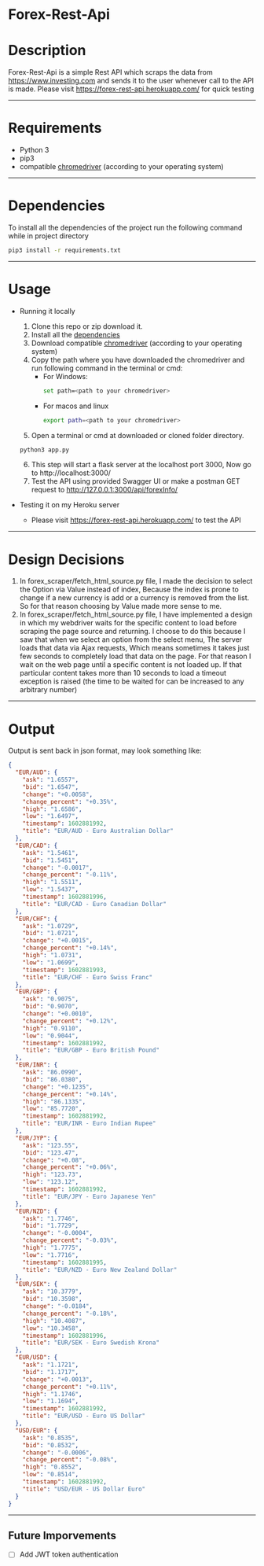 # Forex-Rest-Api

# Description
Forex-Rest-Api is a simple Rest API which scraps the data from https://www.investing.com and sends it to the user whenever call to the API is made. Please visit https://forex-rest-api.herokuapp.com/ for quick testing

------------------
# Requirements
- Python 3
- pip3
- compatible [chromedriver](https://chromedriver.chromium.org/downloads) (according to your operating system)
-----------------
# Dependencies
To install all the dependencies of the project run the following command while in project directory
```bash
pip3 install -r requirements.txt
```
-------------------
# Usage
- Running it locally
    1. Clone this repo or zip download it.
    2. Install all the [dependencies](#dependencies)
    3. Download compatible [chromedriver](https://chromedriver.chromium.org/downloads) (according to your operating system)
    4. Copy the path where you have downloaded the chromedriver and run following command in the terminal or cmd:
        - For Windows:
            ```bash
            set path=<path to your chromedriver>
            ```
        - For macos and linux
             ```bash
            export path=<path to your chromedriver>
            ```
    5. Open a terminal or cmd at downloaded or cloned folder directory.
    ```bash 
    python3 app.py
    ```
    6. This step will start a flask server at the localhost port 3000, Now go to http://localhost:3000/
    7. Test the API using provided Swagger UI or make a postman GET request to http://127.0.0.1:3000/api/forexInfo/

- Testing it on my Heroku server
    - Please visit https://forex-rest-api.herokuapp.com/ to test the API
-----------------------
# Design Decisions
1. In forex_scraper/fetch_html_source.py file, I made the decision to select the Option via Value instead of index, Because the index is prone to change if a new currency is add or a currency is removed from the list. So for that reason choosing by Value made more sense to me.
2. In forex_scraper/fetch_html_source.py file, I have implemented a design in which my webdriver waits for the specific content to load before scraping the page source and returning. I choose to do this because I saw that when we select an option from the select menu, The server loads that data via Ajax requests, Which means sometimes it takes just few seconds to completely load that data on the page. For that reason I wait on the web page until a specific content is not loaded up. If that particular content takes more than 10 seconds to load a timeout exception is raised (the time to be waited for can be increased to any arbitrary number) 
----------------------
# Output
Output is sent back in json format, may look something like:
```json
{
  "EUR/AUD": {
    "ask": "1.6557",
    "bid": "1.6547",
    "change": "+0.0058",
    "change_percent": "+0.35%",
    "high": "1.6586",
    "low": "1.6497",
    "timestamp": 1602881992,
    "title": "EUR/AUD - Euro Australian Dollar"
  },
  "EUR/CAD": {
    "ask": "1.5461",
    "bid": "1.5451",
    "change": "-0.0017",
    "change_percent": "-0.11%",
    "high": "1.5511",
    "low": "1.5437",
    "timestamp": 1602881996,
    "title": "EUR/CAD - Euro Canadian Dollar"
  },
  "EUR/CHF": {
    "ask": "1.0729",
    "bid": "1.0721",
    "change": "+0.0015",
    "change_percent": "+0.14%",
    "high": "1.0731",
    "low": "1.0699",
    "timestamp": 1602881993,
    "title": "EUR/CHF - Euro Swiss Franc"
  },
  "EUR/GBP": {
    "ask": "0.9075",
    "bid": "0.9070",
    "change": "+0.0010",
    "change_percent": "+0.12%",
    "high": "0.9110",
    "low": "0.9044",
    "timestamp": 1602881992,
    "title": "EUR/GBP - Euro British Pound"
  },
  "EUR/INR": {
    "ask": "86.0990",
    "bid": "86.0380",
    "change": "+0.1235",
    "change_percent": "+0.14%",
    "high": "86.1335",
    "low": "85.7720",
    "timestamp": 1602881992,
    "title": "EUR/INR - Euro Indian Rupee"
  },
  "EUR/JYP": {
    "ask": "123.55",
    "bid": "123.47",
    "change": "+0.08",
    "change_percent": "+0.06%",
    "high": "123.73",
    "low": "123.12",
    "timestamp": 1602881992,
    "title": "EUR/JPY - Euro Japanese Yen"
  },
  "EUR/NZD": {
    "ask": "1.7746",
    "bid": "1.7729",
    "change": "-0.0004",
    "change_percent": "-0.03%",
    "high": "1.7775",
    "low": "1.7716",
    "timestamp": 1602881995,
    "title": "EUR/NZD - Euro New Zealand Dollar"
  },
  "EUR/SEK": {
    "ask": "10.3779",
    "bid": "10.3598",
    "change": "-0.0184",
    "change_percent": "-0.18%",
    "high": "10.4087",
    "low": "10.3458",
    "timestamp": 1602881996,
    "title": "EUR/SEK - Euro Swedish Krona"
  },
  "EUR/USD": {
    "ask": "1.1721",
    "bid": "1.1717",
    "change": "+0.0013",
    "change_percent": "+0.11%",
    "high": "1.1746",
    "low": "1.1694",
    "timestamp": 1602881992,
    "title": "EUR/USD - Euro US Dollar"
  },
  "USD/EUR": {
    "ask": "0.8535",
    "bid": "0.8532",
    "change": "-0.0006",
    "change_percent": "-0.08%",
    "high": "0.8552",
    "low": "0.8514",
    "timestamp": 1602881992,
    "title": "USD/EUR - US Dollar Euro"
  }
}
```
--------------
## Future Imporvements
- [ ] Add JWT token authentication
